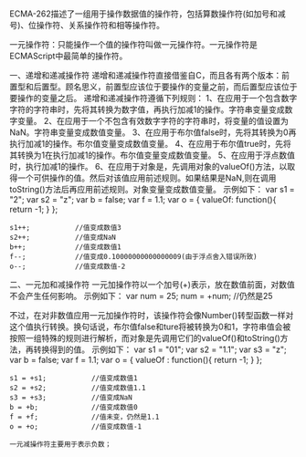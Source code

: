 ##
ECMA-262描述了一组用于操作数据值的操作符，包括算数操作符(如加号和减号)、位操作符、关系操作符和相等操作符。

一元操作符：只能操作一个值的操作符叫做一元操作符。一元操作符是ECMAScript中最简单的操作符。

一、递增和递减操作符
递增和递减操作符直接借鉴自C，而且各有两个版本：前置型和后置型。顾名思义，前置型应该位于要操作的变量之前，而后置型应该位于要操作的变量之后。
递增和递减操作符遵循下列规则：
1、在应用于一个包含数字字符的字符串时，先将其转换为数字值，再执行加减1的操作。字符串变量变成数字变量。
2、在应用于一个不包含有效数字字符的字符串时，将变量的值设置为NaN。字符串变量变成数值变量。
3、在应用于布尔值false时，先将其转换为0再执行加减1的操作。布尔值变量变成数值变量。
4、在应用于布尔值true时，先将其转换为1在执行加减1的操作。布尔值变量变成数值变量。
5、在应用于浮点数值时，执行加减1的操作。
6、在应用于对象是，先调用对象的valueOf()方法，以取得一个可供操作的值。然后对该值应用前述规则。如果结果是NaN,则在调用toString()方法后再应用前述规则。对象变量变成数值变量。
示例如下：
    var s1 = "2";
    var s2 = "z";
    var b = false;
    var f = 1.1;
    var o = {
        valueOf: function(){
            return -1;
        }
    };

    s1++;           //值变成数值3
    s2++;           //值变成NaN
    b++;            //值变成数值1
    f--;            //值变成0.10000000000000009(由于浮点舍入错误所致)
    o--;            //值变成数值-2


二、一元加和减操作符
一元加操作符以一个加号(+)表示，放在数值前面，对数值不会产生任何影响。
示例如下：
    var num = 25;
    num = +num;             //仍然是25

不过，在对非数值应用一元加操作符时，该操作符会像Number()转型函数一样对这个值执行转换。换句话说，布尔值false和ture将被转换为0和1，字符串值会被按照一组特殊的规则进行解析，而对象是先调用它们的valueOf()和toString()方法，再转换得到的值。
示例如下：
    var s1 = "01";
    var s2 = "1.1";
    var s3 = "z";
    var b = false;
    var f = 1.1;
    var o = {
        valueOf : function(){
                return -1;
                }
    };

    s1 = +s1;           //值变成数值1
    s2 = +s2;           //值变成数值1.1
    s3 = +s3;           //值变成NaN
    b = +b;             //值变成数值0
    f = +f;             //值未变，仍然是1.1
    o = +o;             //值变成数值-1

    一元减操作符主要用于表示负数；
